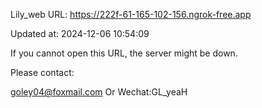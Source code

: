 Lily_web URL: https://222f-61-165-102-156.ngrok-free.app

Updated at: 2024-12-06 10:54:09

If you cannot open this URL, the server might be down.

Please contact: 

goley04@foxmail.com Or Wechat:GL_yeaH